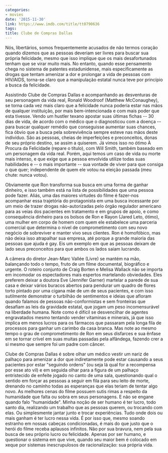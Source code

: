 ```yaml
---
categories:
- movies
date: '2015-11-30'
link: https://www.imdb.com/title/tt0790636
tags:
title: Clube de Compras Dallas
---
```


Nós, libertários, somos frequentemente acusados de não termos coração quando dizemos que as pessoas deveriam ser livres para buscar sua própria felicidade, mesmo que isso implique que os mais desafortunados tenham que se virar muito mais. No entanto, quando esse pensamento chega no sistema de patentes estadunidense, mais especificamente as drogas que tentam amenizar a dor e prolongar a vida de pessoas com HIV/AIDS, torna-se claro que a manipulação estatal nunca teve por princípio a busca da felicidade.

Assistindo Clube de Compras Dallas e acompanhando as desventuras de seu personagem da vida real, Ronald Woodroof (Matthew McConaughey), se torna cada vez mais claro que a felicidade nunca poderia estar nas mãos de qualquer instituição, por mais bem-intencionada e com mais poder que esta tivesse. Vendo um hustler texano apostar suas últimas fichas -- 30 dias de vida, de acordo com o médico que o diagnosticou com a doença -- para buscar qualquer remédio que conseguisse aumentar suas chances, fica óbvio que a busca pela sobrevivência sempre esteve nas mãos deste indivíduo. São as pessoas, cheias de imperfeições e preconceitos, donas de seu próprio destino, se assim a quiserem. Já vimos isso no ótimo À Procura da Felicidade (repare o título), com Will Smith, também baseado em um personagem da vida real. Porém, aqui temos um caso de vida ou morte mais intenso, e que exige que a pessoa envolvida utilize todas suas habilidades e -- o mais importante -- sua vontade de viver para que consiga o que quer; independente de quem ele votou na eleição passada (meu chute: nunca votou).

Obviamente que Ron transforma sua busca em uma forma de ganhar dinheiro, e isso também está na lista de possibilidades que uma pessoa pode fazer. Aliás, uma das maiores virtudes do filme é fazer-nos acompanhar essa trajetória do protagonista em uma busca incessante por um meio de trazer drogas não-autorizadas pelo órgão regulador americano para as veias dos pacientes em tratamento e em grupos de apoio, e como consequência dinheiro para os bolsos de Ron e Rayon (Jared Leto, ótimo), uma mulher em corpo de homem com quem ele estabelece uma parceria comercial que determina o nível de comprometimento com seu novo negócio de sobreviver e manter vivo seus clientes. Ron é homofóbico, mas não deixa isso atrapalhar sua empresa, até porque a grande maioria das pessoas que ajuda é gay. Eis um exemplo em que as pessoas deixam de lado seus preconceitos para que ambos os lados saiam lucrando.

A câmera do diretor Jean-Marc Vallée (Livre) se mantém na mão, balançando todo o tempo, fruto de um filme documental, biográfico e urgente. O roteiro conjunto de Craig Borten e Melisa Wallack não se importa em incomodar os espectadores mais espertos martelando obviedades. Eles preferem deixar a doutora Eve (Jennifer Garner) martelar a parede de sua casa e deixar vários buracos abertos para pendurar um quadro de flores torto pintado por uma cigana mãe de um de seus pacientes, e com isso sutilmente demonstrar o turbilhão de sentimentos e ideias que afloram quando falamos de pessoas não-conformistas e sem fronteiras que desafiam as leis da gravidade estatal, que jogam um peso incomensurável na liberdade humana. Note como é difícil se desvencilhar de agentes engravatados mesmo tentando vender vitaminas e minerais, já que isso implica em menos lucros para os fármacos que passaram pela longa fila de processos para ganhar um carimbo da casa branca. Mas note ao mesmo tempo o grau de comprometimento de Ron em seus disfarces e sua ênfase em se tornar crível em suas muitas passadas pela alfândega, fazendo crer a si mesmo que sempre foi um padre com câncer.

Clube de Compras Dallas é sobre olhar um médico vestir um nariz de palhaço para amenizar a dor que indiretamente pode estar causando a seus pacientes por estar "seguindo ordens" (ou seja lá qual for a recompensa por esse ato vil) e em seguida olhar para a figura de um palhaço entristecido de enfeite jogado no canto de uma sala, questionando qual o sentido em forçar as pessoas a seguir em fila para seu leito de morte, drenando no caminho todas as esperanças que elas teriam de tentar algo novo. As melhores cenas do filme possuem sutis rimas a respeito da humanidade que falta ou sobra em seus personagens. E não se engane quando falo "humanidade". Minha noção de ser humano é ter lucro, todo santo dia, realizando um trabalho que as pessoas querem, ou trocando com elas. Ou simplesmente jantar junto e trocar experiências. Tudo onde dois ou mais ganham é ter lucro nessa vida. É por isso que, mesmo soando estranho em nossas cabeças condicionadas, é mais do que justo que o herói do filme receba aplausos infinitos. Não por sua bravura, nem pela sua busca de seu próprio lucro ou felicidade. Apenas por ser humano, e questionar o sistema em que vive, quando seu maior bem é colocado em xeque por sistemas inescrupulosos de racionalização: sua própria vida.
